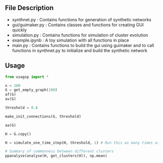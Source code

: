 ## File Description
- synthnet.py : Contains functions for generation of synthetic networks
- gui/guimaker.py : Contains classes and functions for creating GUI quickly
- simulation.py : Contains functions for simulation of cluster evolution
- example.ipynb : A toy simulation with all functions in place
- main.py : Contains functions to build the gui using guimaker and to call functions in synthnet.py to initialize and build the synthetic network

## Usage
```python
from usagsp import *

n = 100
G = get_empty_graph(100)
af(G)
av(G)

threshold = 0.8

make_init_connections(G, threshold)

aa(G)

H = G.copy()

H = simulate_one_time_step(H, threshold, 1) # Run this as many times as you want

# Summary of commonness between different clusters
ppanalyse(analyse(H, get_clusters(H)), np.mean)
```

